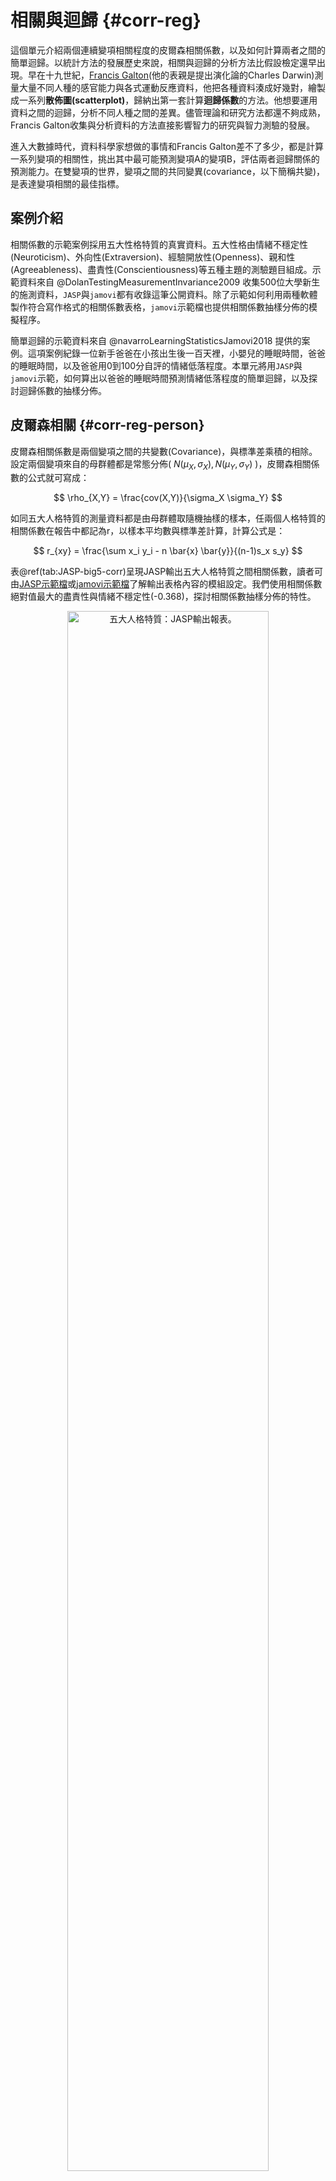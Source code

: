 # 相關與迴歸 {#corr-reg}

這個單元介紹兩個連續變項相關程度的皮爾森相關係數，以及如何計算兩者之間的簡單迴歸。以統計方法的發展歷史來說，相關與迴歸的分析方法比假設檢定還早出現。早在十九世紀，[Francis Galton](https://en.wikipedia.org/wiki/Francis_Galton)(他的表親是提出演化論的Charles Darwin)測量大量不同人種的感官能力與各式運動反應資料，他把各種資料湊成好幾對，繪製成一系列**散佈圖(scatterplot)**，歸納出第一套計算**迴歸係數**的方法。他想要運用資料之間的迴歸，分析不同人種之間的差異。儘管理論和研究方法都還不夠成熟，Francis Galton收集與分析資料的方法直接影響智力的研究與智力測驗的發展。

進入大數據時代，資料科學家想做的事情和Francis Galton差不了多少，都是計算一系列變項的相關性，挑出其中最可能預測變項A的變項B，評估兩者迴歸關係的預測能力。在雙變項的世界，變項之間的共同變異(covariance，以下簡稱共變)，是表達變項相關的最佳指標。

## 案例介紹

相關係數的示範案例採用五大性格特質的真實資料。五大性格由情緒不穩定性(Neuroticism)、外向性(Extraversion)、經驗開放性(Openness)、親和性(Agreeableness)、盡責性(Conscientiousness)等五種主題的測驗題目組成。示範資料來自 @DolanTestingMeasurementInvariance2009 收集500位大學新生的施測資料，`JASP`與`jamovi`都有收錄這筆公開資料。除了示範如何利用兩種軟體製作符合寫作格式的相關係數表格，`jamovi`示範檔也提供相關係數抽樣分佈的模擬程序。

簡單迴歸的示範資料來自 @navarroLearningStatisticsJamovi2018 提供的案例。這項案例紀錄一位新手爸爸在小孩出生後一百天裡，小嬰兒的睡眠時間，爸爸的睡眠時間，以及爸爸用0到100分自評的情緒低落程度。本單元將用`JASP`與`jamovi`示範，如何算出以爸爸的睡眠時間預測情緒低落程度的簡單迴歸，以及探討迴歸係數的抽樣分佈。


## 皮爾森相關 {#corr-reg-person}

皮爾森相關係數是兩個變項之間的共變數(Covariance)，與標準差乘積的相除。設定兩個變項來自的母群體都是常態分佈( $N(\mu_X, \sigma_X), N(\mu_Y, \sigma_Y)$ )，皮爾森相關係數的公式就可寫成：

$$ \rho_{X,Y} = \frac{cov(X,Y)}{\sigma_X \sigma_Y} $$

如同五大人格特質的測量資料都是由母群體取隨機抽樣的樣本，任兩個人格特質的相關係數在報告中都記為r，以樣本平均數與標準差計算，計算公式是：

$$ r_{xy} = \frac{\sum x_i y_i - n \bar{x} \bar{y}}{(n-1)s_x s_y} $$

表\@ref(tab:JASP-big5-corr)呈現JASP輸出五大人格特質之間相關係數，讀者可由[JASP示範檔](https://osf.io/jk8vs/)或[jamovi示範檔](https://osf.io/8y6bq/)了解輸出表格內容的模組設定。我們使用相關係數絕對值最大的盡責性與情緒不穩定性(-0.368)，探討相關係數抽樣分佈的特性。

<div class="figure" style="text-align: center">
<img src="images/unit08_big5_correlations.PNG" alt="五大人格特質：JASP輸出報表。" width="80%" />
<p class="caption">(\#fig:JASP-big5-corr)五大人格特質：JASP輸出報表。</p>
</div>

### 相關係數的抽樣分佈 {#corr-reg-r-sampling}

`JASP`與`jamovi`提供的相關係數範例資料，都有上百筆的觀察值。原因是樣本數不足一百的隨機樣本所累積的抽樣分佈，不會是像常態分佈一樣的對稱分佈，如此一來就會造成型一錯誤率與考驗力的估計偏差。這樣的狀況需要使用**費雪轉換**，才能將抽樣分佈轉換為常態分佈。下面的費雪轉換公式，可轉換所有來自同一母群體的所有樣本相關係數。轉換後的樣本相關係數平均數會略高於原始平均數，**標準誤**必接近$\frac{1}{\sqrt{n-3}}$。

$$F(r) = \frac{1}{2} ln \frac{1+r}{1-r}$$

<img src="08-corrreg_files/figure-html/big5-smalln-1.png" width="672" />


以 @DolanTestingMeasurementInvariance2009 的五大人格特質資料 為例，如果盡責性與情緒不穩定性相關係數的母群體是$\rho = -0.368$，只收集12位學生的資料，模擬10000筆樣本相關係數形成的抽樣分佈如同圖\@ref(fig:big5-smalln)呈現負偏態的黑色曲線，與分佈中心是-0.368的常態分佈(綠色曲線)有明顯的差異。10000樣本相關係數經過費雪轉換，形成的抽樣分佈(藍色曲線)與平均數是-0.41及標準誤是0.33的常態分佈(紅色曲線)完全契合，此標準誤相當接近以公式$\frac{1}{\sqrt{n-3}}$計算的0.33。


<img src="08-corrreg_files/figure-html/big5-largen-1.png" width="672" />

將樣本數增加至如範例資料一樣的500人，樣本相關係數的抽樣分佈就會契合對稱的機率分佈，如圖\@ref(fig:big5-largen)代表抽樣分佈的黑色曲線，完全符合抽樣分佈平均數-0.37與標準誤0.04的常態分佈(綠色曲線)。費雪轉轉換後的抽樣分佈(藍色曲線)雖然也符合常態分佈(紅色曲線)，但是估計的期望值-0.39明顯不同於母群體。由此例可知，運用相關係數分析資料的研究，收集的樣本數要達到上百筆。


<img src="08-corrreg_files/figure-html/big5-hypo-1.png" width="672" />

在相關係數的假設檢定，這道抽樣分佈就是對立假設，相對於平均數 為0的虛無假設。如果這筆樣本不是來自相關係數為0的母群體，只有相當低的機率出自相關係數為0的抽樣分佈。圖\ref(fig:big5-hypo)呈現對立假設與虛無假設的視覺化。

### 相關係數的強度 {#corr-reg-strength}

圖\ref(fig:big5-hypo)也體現相關係數是一種效果量，所以一次研究得到的相關係數要多高才算理想，必須考慮收集的樣本數。有些統計教材表列所謂的強中弱相關係數，這樣的區分並未考慮樣本數。在此以檢定水準為.05的雙側t檢定為例，圖\ref(fig:corr-crit)列出自由度1到100，與可否定虛無假設的最小相關係數。讀者可運用[jaomvi示範檔案](https://osf.io/8y6bq/)，自行修改樣本數與檢定水準的p值，察看符合需要的理想樣本數與相關係數。

<img src="08-corrreg_files/figure-html/corr-crit-1.png" width="672" />


## 簡單迴歸 {#corr-reg-simple}

迴歸的重要功能是使用自變項(X)的數值，預測依變項(Y)的觀察而獲得的數值。自變項與依變項資料能形成無限多種線性迴歸關係，有最大預測力的迴歸關係，必然涵括自變項與依變項的平均數，且自變項估計的依變項數值($\hat{Y}$)與真實的依變項(Y)數值之差異最小。預測數值與真實數值的差異是以差異平方和總計，所以使用這種方式求得的迴歸關係又稱為**最小平方迴歸**。簡單迴歸關係的自變項必然與迴歸係數(b)與截距(a)構成線性關係，如同下方的迴歸式。

$$ \hat{Y} = b \cdot X + a $$

如果自變項(X)與依變項(Y)是正相關，截距(a)是以自變項(X)的資料，預測依變項(Y)範圍的最小值，例如圖\@ref(fig:reg-positive)；如果兩者是負相關，截距(a)是可預測範圍的最大值，例如圖\@ref(fig:reg-negative)。由此可知迴歸係數與相關係數有密切的關聯，迴歸係數也是一種隨機變數，接著透過範例分析，了解如何運用與迴歸係數有關的參數，評估迴歸關係的預測力。


<div class="figure" style="text-align: center">
<img src="images/unit08_reg_positive.PNG" alt="自變項與依變項是正相關的簡單迴歸：以鳶尾花資料庫的versicolor花瓣長度與花瓣寬度為例。" width="80%" />
<p class="caption">(\#fig:reg-positive)自變項與依變項是正相關的簡單迴歸：以鳶尾花資料庫的versicolor花瓣長度與花瓣寬度為例。</p>
</div>


<div class="figure" style="text-align: center">
<img src="images/unit08_reg_negative.PNG" alt="自變項與依變項是負相關的簡單迴歸：以鳶尾花資料庫的setosa與versicolor花瓣長度與花萼寬度為例。" width="80%" />
<p class="caption">(\#fig:reg-negative)自變項與依變項是負相關的簡單迴歸：以鳶尾花資料庫的setosa與versicolor花瓣長度與花萼寬度為例。</p>
</div>


### 範例分析示範

我們使用新手爸爸照顧小嬰兒100天紀錄，運用簡單迴歸以爸爸的睡眠時間預測爸爸情緒低落程度，透過[JASP示範檔案](https://osf.io/bmgtv/)與[jamovi示範檔案](https://osf.io/g5ycu/)示範如何計算以及擷取報告資訊。`JASP`使用`Regression`模組的`Linear Regression`功能，在設定選單的**Dependent Variable**匯入**dan.grump**；**Covariates**匯入**dan.sleep**。即可輸出圖\@ref(fig:JASP-reg)的報表：從上面開始第一個表格*Model Summary*是預設輸出的報告，其中的R(0.903)是自變項與依變項相關係數之絕對值，$R^2$(0.816)是依變項的變異可被自變項估計的比例，但是這個數值在簡單迴歸並無明顯功能。第二個報表*ANOVA*需要於設定選單裡的`Statistics`勾選**Model fit**，這份報表報告的內容於稍後單元\@ref(corr-reg-least)介紹。第三個報表*Coefficients*需要於設定選單裡的`Statistics`勾選**Estimates**，這個報表指出這道直線迴歸的截距是125.96，迴歸係數是-8.937，所以報告中的線性迴歸式是：

$$ \hat{Y} = -8.937 \cdot X + 125.96 $$


迴歸係數與截距都是隨機變數，所以報表有兩項數值是否為0的統計檢定結果；*Coefficients*報表的另一個重點是*Standardized*這欄的數值只有自變項，這個數值是**標準化迴歸係數**，也就是相關係數(-0.903)，是以兩個變項資料的標準化分數($z_y, z_x$)得到的迴歸關係，所以迴歸線必定通過散佈圖座標軸原點，截距必為0。最後一個*Descriptivies*報表要勾選設定選單裡`Statistics`的**Descriptives**，呈現兩個變項的資料個數、平均值、樣本標準差、與樣本標準誤。情緒低落程度的估計標準誤(1.005)除以爸爸睡眠時間的估計標準誤(0.102)，再乘以兩個變項的相關係數(-0.903)，就是迴歸係數-8.9。所以簡單迴歸的迴歸係數與相關係數，能運用以下公式相互換算：

$$r_{xy} = \frac{se_y}{se_x} \cdot b$$

<div class="figure" style="text-align: center">
<img src="images/unit08_JASP_reg.PNG" alt="新手爸爸育兒紀錄簡單迴歸分析：JASP輸出報表。" width="80%" />
<p class="caption">(\#fig:JASP-reg)新手爸爸育兒紀錄簡單迴歸分析：JASP輸出報表。</p>
</div>

### 迴歸係數的抽樣分佈 {#corr-reg-coff-sampling}

<img src="08-corrreg_files/figure-html/reg-sample-1.png" width="672" />

我們已知迴歸係數也是一種隨機變數，所以只要改裝相關係數抽樣分佈的模擬程序，就能探索迴歸係數的抽樣分佈。在[jamovi示範檔案](https://osf.io/g5ycu/)的模擬程序程式碼首四行的設定參數，除了樣本數與相關係數，還有設定自變項與依變項的樣本標準誤。這段模擬程序以新手爸爸的分析結果設定這四個數值，得到圖\@ref(fig:reg-sample)符合常態分佈的抽樣分佈。這道抽樣分佈的平均數是-0.9，標準誤是0.43，極為接近圖\@ref(fig:JASP-reg)的*Coefficients*報表報告的標準化迴歸係數，以及自變項的標準誤。讀者可以嘗試改變兩個變項的標準誤，形成的抽樣分佈雖然標準誤會有變化，平均數依然接近標準化迴歸係數。

### 最小平方法 {#corr-reg-least}

現在可以談談最小平方法的真正意義：有最大預測力的迴歸關係，實際的依變項數值與依變項預測值的差異平方和，最所有迴歸關係之中最小的。首先我們先了解，經由迴歸線得到的依變項預測值，與依變項平均值的差異平方和($\sum(\hat{Y} - \bar{Y})^2$)，必定小於實際的依變項數值與依變項平均值的差異平方和($\sum(Y - \bar{Y})^2$)，也就是依變項實際資料變異數的分子。前者通常稱為迴歸變異平方和(Sum of Squared Regression，簡記SSR)，後者通常程為總變異平方和(Sum of Squared Total，簡記SST)。

SST與SSR之間的差異等於實際的依變項數值與依變項預測值的差異之平方和($\sum(Y - \hat{Y})^2$)，這些差異值在統計學中被稱為殘差(residual)，總和稱為殘差平方和(Sum of Squared Error，簡記SSE)。除了殘差平方和與迴歸變異平方和的總和必然等於總變異平方和，符合最小平方的迴歸關係，殘差平方和必須小於其他線性迴歸。符合最小平方的迴歸係，也會得到SSR佔SST的比例，等於自變項與依項數的相關係數平方($R^2$)，所以這個參數又稱為決定係數。

根據圖\@ref(fig:JASP-reg)的*ANOVA*報表，可知爸爸育兒紀錄迴歸分析的SST是9998.590，SSR與SSE分別是8159.876與1838.714，讀者可檢視[jamovi示範檔案](https://osf.io/g5ycu/)資料的三個計算變項：`squared.total`，`squared.regression`，`squared.residual`，其內皆是各筆資料的差異值平方，運用描述統計模組計算所有差異平方和之總和，確實符合上述數值。

<!---
*ANOVA*報表的F檢定確定迴歸差異平方和的平均值(Mean Squared Regression)，顯著大於殘差平方和的平均值(Mean Squared Error)。


如果迴歸係數的t檢定確定迴歸係數不為零，F檢定的報告應該也會一致。有關F檢定的原理與使用方法，我們將在第\@ref(oneway-anova)單元學習。

所有估計值與依變項平均的差異平方總和，正是迴歸平方和(Sum of Squared Regression)。兩種平方和的加總，剛好就是觀察值與依變項平均的差異平方總和(Sum of Squared Total)。
--->

### 簡單迴歸的信賴區間

在前面的單元裡，我們都有學到計算信賴區間的方法。簡單迴歸的信賴區間是指根據設定的信賴水準(如95%)，有多少比例的依變項觀察值，是在迴歸線的預測範圍之內。`jamovi`線性迴歸模組提供的繪圖選項，能標示信賴區間範圍，如圖\@ref(fig:jamovi-reg)的示範。信賴區間的寛度是估計標準誤的倍數，從以下估計標準誤公式可知，正是殘差平方和平均值的開根號。

$$S_{y \cdot x} = \sqrt{\frac{(Y-\hat{Y})^2}{n-2}}$$


<div class="figure" style="text-align: center">
<img src="images/unit08_reg_line.png" alt="新手爸爸育兒紀錄簡單迴歸分析：以jamovi繪製迴歸線與95%估計區間。" width="80%" />
<p class="caption">(\#fig:jamovi-reg)新手爸爸育兒紀錄簡單迴歸分析：以jamovi繪製迴歸線與95%估計區間。</p>
</div>

## 總結 {#corr-reg-summary}

- TBA

## 習題 {#corr-reg-practice} 

- TBA
